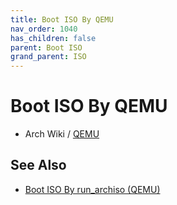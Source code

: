```yaml
---
title: Boot ISO By QEMU
nav_order: 1040
has_children: false
parent: Boot ISO
grand_parent: ISO
---
```



# Boot ISO By QEMU


* Arch Wiki / [QEMU](https://wiki.archlinux.org/title/QEMU)


## See Also

* [Boot ISO By run_archiso (QEMU)](https://samwhelp.github.io/note-about-archlinux/read/core/iso/boot-iso/boot-iso-by-run_archiso.html)
